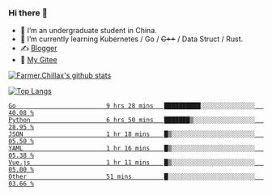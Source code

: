 ### Hi there 👋

- 🔭 I’m an undergraduate student in China.
- 🌱 I’m currently learning Kubernetes / Go / ~~C++~~ / Data Struct / Rust.
- ✍️ [Blogger](https://blog.farmer233.top)
- 🤔 [My Gitee](https://gitee.com/Farmer-chong)


[![Farmer.Chillax's github stats](https://github-readme-stats.vercel.app/api?username=FarmerChillax)](https://github.com/anuraghazra/github-readme-stats)

[![Top Langs](https://github-readme-stats.vercel.app/api/top-langs/?username=FarmerChillax&layout=compact&hide=html,css,javascript)](https://github.com/anuraghazra/github-readme-stats)

<p>
  <a href="https://wakatime.com/@Farmer">
        <!--START_SECTION:waka-->

```text
Go                         9 hrs 28 mins   ██████████░░░░░░░░░░░░░░░   40.08 %
Python                     6 hrs 50 mins   ███████▒░░░░░░░░░░░░░░░░░   28.95 %
JSON                       1 hr 18 mins    █▒░░░░░░░░░░░░░░░░░░░░░░░   05.50 %
YAML                       1 hr 16 mins    █▒░░░░░░░░░░░░░░░░░░░░░░░   05.38 %
Vue.js                     1 hr 11 mins    █▒░░░░░░░░░░░░░░░░░░░░░░░   05.00 %
Other                      51 mins         █░░░░░░░░░░░░░░░░░░░░░░░░   03.66 %
```

<!--END_SECTION:waka-->
  </a>
</p>

<!--
**Farmer-chong/Farmer-chong** is a ✨ _special_ ✨ repository because its `README.md` (this file) appears on your GitHub profile.

Here are some ideas to get you started:

- 🔭 I’m currently working on ...
- 🌱 I’m currently learning ...
- 👯 I’m looking to collaborate on ...
- 🤔 I’m looking for help with ...
- 💬 Ask me about ...
- 📫 How to reach me: ...
- 😄 Pronouns: ...
- ⚡ Fun fact: ...
-->
